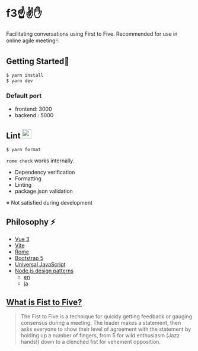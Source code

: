 # f3:point_up::v::raised_hand:
Facilitating conversations using First to Five. Recommended for use in online agile meeting:black_joker:

## Getting Started:rocket:

```zsh
$ yarn install
$ yarn dev
```
### Default port
- frontend: 3000
- backend : 5000

## Lint <img src="https://avatars0.githubusercontent.com/u/44216277?s=88&v=4" alt="rome" width=25 />

```
$ yarn format
```
`rome check` works internally.
- Dependency verification
- Formatting
- Linting
- package.json validation

※ Not satisfied during development

## Philosophy ⚡
- [Vue 3](https://github.com/vuejs/vue-next)
- [Vite](https://github.com/vitejs/vite)
- [Rome](https://romefrontend.dev/)
- [Bootstrap 5](https://v5.getbootstrap.jp/)
- [Universal JavaScript](https://cdb.reacttraining.com/universal-javascript-4761051b7ae9#.d39eaqcjp)
- [Node.js design patterns](https://github.com/PacktPublishing/Node.js_Design_Patterns_Second_Edition_Code)
  - [en](https://www.amazon.co.jp/Node-Js-Design-Patterns-Mario-Casciaro/dp/1785885588)
  - [ja](https://www.oreilly.co.jp/books/9784873118734/)

## [What is Fist to Five?](https://www.lucidmeetings.com/glossary/fist-five)
> The Fist to Five is a technique for quickly getting feedback or gauging consensus during a meeting. The leader makes a statement, then asks everyone to show their level of agreement with the statement by holding up a number of fingers, from 5 for wild enthusiasm (Jazz hands!) down to a clenched fist for vehement opposition.
